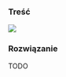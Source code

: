 ### Treść
![](https://user-images.githubusercontent.com/11476062/62615627-e9d0cf00-b90d-11e9-9cfa-258caa346f47.png)

### Rozwiązanie
TODO
